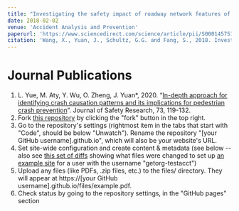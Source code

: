 ```yaml
---
title: "Investigating the safety impact of roadway network features of suburban arterials in Shanghai"
date: 2018-02-02
venue: 'Accident Analysis and Prevention'
paperurl: 'https://www.sciencedirect.com/science/article/pii/S0001457518300356'
citation: 'Wang, X., Yuan, J., Schultz, G.G. and Fang, S., 2018. Investigating the safety impact of roadway network features of suburban arterials in Shanghai. Accident Analysis & Prevention, 113, pp.137-148.'
---
```


Journal Publications
======
1. L. Yue, M. Aty, Y. Wu, O. Zheng, J. Yuan*, 2020. “[In-depth approach for identifying crash causation patterns and its implications for pedestrian crash prevention]”. Journal of Safety Research, 73, 119-132.
1. Fork [this repository](https://github.com/academicpages/academicpages.github.io) by clicking the "fork" button in the top right. 
1. Go to the repository's settings (rightmost item in the tabs that start with "Code", should be below "Unwatch"). Rename the repository "[your GitHub username].github.io", which will also be your website's URL.
1. Set site-wide configuration and create content & metadata (see below -- also see [this set of diffs](http://archive.is/3TPas) showing what files were changed to set up [an example site](https://getorg-testacct.github.io) for a user with the username "getorg-testacct")
1. Upload any files (like PDFs, .zip files, etc.) to the files/ directory. They will appear at https://[your GitHub username].github.io/files/example.pdf.  
1. Check status by going to the repository settings, in the "GitHub pages" section


[In-depth approach for identifying crash causation patterns and its implications for pedestrian crash prevention]: https://www.sciencedirect.com/science/article/pii/S002243752030027X

